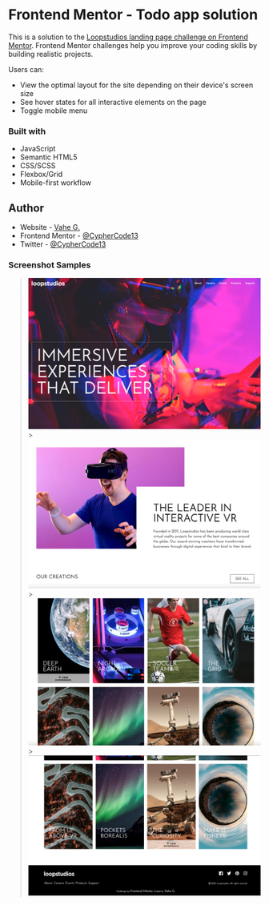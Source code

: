 # Frontend Mentor - Todo app solution

This is a solution to the [Loopstudios landing page challenge on Frontend Mentor](https://www.frontendmentor.io/challenges/loopstudios-landing-page-N88J5Onjw). Frontend Mentor challenges help you improve your coding skills by building realistic projects.

Users can:

- View the optimal layout for the site depending on their device's screen size
- See hover states for all interactive elements on the page
- Toggle mobile menu

### Built with

- JavaScript
- Semantic HTML5
- CSS/SCSS
- Flexbox/Grid
- Mobile-first workflow

## Author

- Website - [Vahe G.](https://www.vahe.tech)
- Frontend Mentor - [@CypherCode13](https://www.frontendmentor.io/profile/CypherCode13)
- Twitter - [@CypherCode13](https://www.twitter.com/CypherCode13)

### Screenshot Samples

> ![](Screenshots/Screen-Shot-1.png?raw=true) >![](Screenshots/Screen-Shot-2.png?raw=true) > ![](Screenshots/Screen-Shot-3.png?raw=true) > ![](Screenshots/Screen-Shot-4.png?raw=true)
